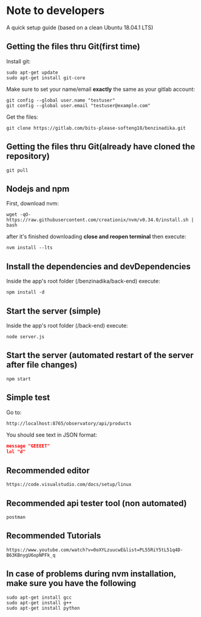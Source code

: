 Note to developers
========================

A quick setup guide (based on a clean Ubuntu 18.04.1 LTS)

## Getting the files thru Git(first time)
Install git:
```
sudo apt-get update
sudo apt-get install git-core
```
Make sure to set your name/email **exactly** the same as your gitlab account:
```
git config --global user.name "testuser"
git config --global user.email "testuser@example.com"
```
Get the files:
```
git clone https://gitlab.com/bits-please-softeng18/benzinadika.git
```
## Getting the files thru Git(already have cloned the repository)

    git pull

## Nodejs and npm

First, download nvm:

    wget -qO- https://raw.githubusercontent.com/creationix/nvm/v0.34.0/install.sh | bash

after it's finished downloading **close and reopen terminal** then execute:
```
nvm install --lts
```
## Install the dependencies and devDependencies

Inside the app's root folder (/benzinadika/back-end) execute:

    npm install -d

## Start the server (simple)

Inside the app's root folder (/back-end) execute:

    node server.js

## Start the server (automated restart of the server after file changes)

    npm start

## Simple test

Go to:

    http://localhost:8765/observatory/api/products

You should see text in JSON format:
```json
message	"GEEEET"
lol	"d"
```

## Recommended editor
    https://code.visualstudio.com/docs/setup/linux
## Recommended api tester tool (non automated)
    postman
## Recommended Tutorials
    https://www.youtube.com/watch?v=0oXYLzuucwE&list=PL55RiY5tL51q4D-B63KBnygU6opNPFk_q
## In case of problems during nvm installation, make sure you have the following
    sudo apt-get install gcc
    sudo apt-get install g++
    sudo apt-get install python